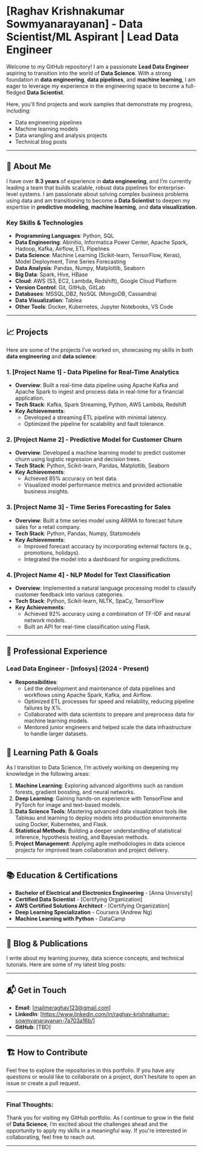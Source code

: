 # [Raghav Krishnakumar Sowmyanarayanan] - Data Scientist/ML Aspirant | Lead Data Engineer

Welcome to my GitHub repository! I am a passionate **Lead Data Engineer** aspiring to transition into the world of **Data Science**. With a strong foundation in **data engineering**, **data pipelines**, and **machine learning**, I am eager to leverage my experience in the engineering space to become a full-fledged **Data Scientist**.

Here, you'll find projects and work samples that demonstrate my progress, including:
- Data engineering pipelines
- Machine learning models
- Data wrangling and analysis projects
- Technical blog posts

---

## 🚀 About Me

I have over **9.3 years** of experience in **data engineering**, and I’m currently leading a team that builds scalable, robust data pipelines for enterprise-level systems. I am passionate about solving complex business problems using data and am transitioning to become a **Data Scientist** to deepen my expertise in **predictive modeling**, **machine learning**, and **data visualization**.

### Key Skills & Technologies
- **Programming Languages**: Python, SQL
- **Data Engineering**: Abinitio, Informatica Power Center, Apache Spark, Hadoop, Kafka, Airflow, ETL Pipelines
- **Data Science**: Machine Learning (Scikit-learn, TensorFlow, Keras), Model Deployment, Time Series Forecasting
- **Data Analysis**: Pandas, Numpy, Matplotlib, Seaborn
- **Big Data**: Spark, Hive, HBase
- **Cloud**: AWS (S3, EC2, Lambda, Redshift), Google Cloud Platform
- **Version Control**: Git, GitHub, GitLab
- **Databases**: MSSQL,DB2, NoSQL (MongoDB, Cassandra)
- **Data Visualization**: Tablea
- **Other Tools**: Docker, Kubernetes, Jupyter Notebooks, VS Code

---

## 📈 Projects

Here are some of the projects I’ve worked on, showcasing my skills in both **data engineering** and **data science**:

### 1. **[Project Name 1]** - Data Pipeline for Real-Time Analytics
- **Overview**: Built a real-time data pipeline using Apache Kafka and Apache Spark to ingest and process data in real-time for a financial application.
- **Tech Stack**: Kafka, Spark Streaming, Python, AWS Lambda, Redshift
- **Key Achievements**:
  - Developed a streaming ETL pipeline with minimal latency.
  - Optimized the pipeline for scalability and fault tolerance.
  
### 2. **[Project Name 2]** - Predictive Model for Customer Churn
- **Overview**: Developed a machine learning model to predict customer churn using logistic regression and decision trees.
- **Tech Stack**: Python, Scikit-learn, Pandas, Matplotlib, Seaborn
- **Key Achievements**:
  - Achieved 85% accuracy on test data.
  - Visualized model performance metrics and provided actionable business insights.

### 3. **[Project Name 3]** - Time Series Forecasting for Sales
- **Overview**: Built a time series model using ARIMA to forecast future sales for a retail company.
- **Tech Stack**: Python, Pandas, Numpy, Statsmodels
- **Key Achievements**:
  - Improved forecast accuracy by incorporating external factors (e.g., promotions, holidays).
  - Integrated the model into a dashboard for ongoing predictions.

### 4. **[Project Name 4]** - NLP Model for Text Classification
- **Overview**: Implemented a natural language processing model to classify customer feedback into various categories.
- **Tech Stack**: Python, Scikit-learn, NLTK, SpaCy, TensorFlow
- **Key Achievements**:
  - Achieved 92% accuracy using a combination of TF-IDF and neural network models.
  - Built an API for real-time classification using Flask.

---

## 💼 Professional Experience

### Lead Data Engineer - [Infosys] (2024 - Present)
- **Responsibilities**:
  - Led the development and maintenance of data pipelines and workflows using Apache Spark, Kafka, and Airflow.
  - Optimized ETL processes for speed and reliability, reducing pipeline failures by X%.
  - Collaborated with data scientists to prepare and preprocess data for machine learning models.
  - Mentored junior engineers and helped scale the data infrastructure to handle larger datasets.


## 🧠 Learning Path & Goals

As I transition to Data Science, I’m actively working on deepening my knowledge in the following areas:

1. **Machine Learning**: Exploring advanced algorithms such as random forests, gradient boosting, and neural networks.
2. **Deep Learning**: Gaining hands-on experience with TensorFlow and PyTorch for image and text-based models.
3. **Data Science Tools**: Mastering advanced data visualization tools like Tableau and learning to deploy models into production environments using Docker, Kubernetes, and Flask.
4. **Statistical Methods**: Building a deeper understanding of statistical inference, hypothesis testing, and Bayesian methods.
5. **Project Management**: Applying agile methodologies in data science projects for improved team collaboration and project delivery.

---

## 📚 Education & Certifications

- **Bachelor of Electrical and Electronics Engineering** - [Anna University]
- **Certified Data Scientist** - [Certifying Organization]
- **AWS Certified Solutions Architect** - [Certifying Organization]
- **Deep Learning Specialization** - Coursera (Andrew Ng)
- **Machine Learning with Python** - DataCamp

---

## 📝 Blog & Publications

I write about my learning journey, data science concepts, and technical tutorials. Here are some of my latest blog posts:


---

## 📬 Get in Touch

- **Email**: [mailmeraghav123@gmail.com]
- **LinkedIn**: [https://www.linkedin.com/in/raghav-krishnakumar-sowmyanarayanan-7a703a16b/]
- **GitHub**: [TBD]

---

## 🏗️ How to Contribute

Feel free to explore the repositories in this portfolio. If you have any questions or would like to collaborate on a project, don't hesitate to open an issue or create a pull request.

---

### Final Thoughts:

Thank you for visiting my GitHub portfolio. As I continue to grow in the field of **Data Science**, I’m excited about the challenges ahead and the opportunity to apply my skills in a meaningful way. If you're interested in collaborating, feel free to reach out.

---
